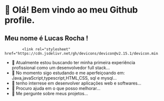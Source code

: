 # 👋 Olá! Bem vindo ao meu Github profile.
## Meu nome é Lucas Rocha !



            <link rel="stylesheet" href="https://cdn.jsdelivr.net/gh/devicons/devicon@v2.15.1/devicon.min.css">
          

- 🔭 Atualmente estou buscando ter minha primeira experiência profissional como um desenvolvedor full stack...
- 🌱 No momento sigo estudando e me aperfeiçoando em: Java,javaScript,typescript,HTML,CSS, sql e mysql...
- 👯 tenho interrese em desenvolver aplicações web e softwares...
- 🤔 Procuro ajuda em o que posso melhorar...
- 💬 Me pergunte sobre meus projetos...

